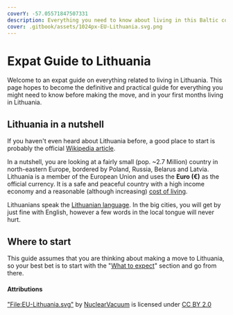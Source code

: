 ```yaml
---
coverY: -57.05571847507331
description: Everything you need to know about living in this Baltic country
cover: .gitbook/assets/1024px-EU-Lithuania.svg.png
---
```


# Expat Guide to Lithuania

Welcome to an expat guide on everything related to living in Lithuania. This page hopes to become the definitive and practical guide for everything you might need to know before making the move, and in your first months living in Lithuania.&#x20;

## Lithuania in a nutshell

If you haven't even heard about Lithuania before, a good place to start is probably the official [Wikipedia article](https://en.wikipedia.org/wiki/Lithuania).

In a nutshell, you are looking at a fairly small (pop. \~2.7 Million) country in north-eastern Europe, bordered by Poland, Russia, Belarus and Latvia. Lithuania is a member of the European Union and uses the **Euro (€)** as the official currency. It is a safe and peaceful country with a high income economy and a reasonable (although increasing) [cost of living](the-basics/cost-of-living.md).

Lithuanians speak the [Lithuanian language](the-basics/language-crash-course.md). In the big cities, you will get by just fine with English, however a few words in the local tongue will never hurt.&#x20;

## Where to start

This guide assumes that you are thinking about making a move to Lithuania, so your best bet is to start with the "[What to expect](the-basics/what-to-expect.md)" section and go from there.

#### Attributions

["File:EU-Lithuania.svg"](https://commons.wikimedia.org/w/index.php?curid=8105177) by [NuclearVacuum](https://commons.wikimedia.org/wiki/User:NuclearVacuum) is licensed under [CC BY 2.0](https://creativecommons.org/licenses/by/2.0/?ref=openverse\&atype=rich)
